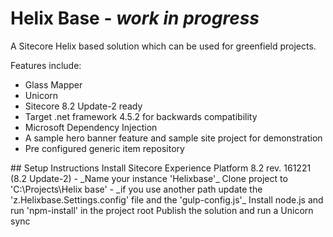 # Helix Base - *work in progress*
A Sitecore Helix based solution which can be used for greenfield projects.

Features include:

<ul>
<li>Glass Mapper</li>
<li>Unicorn</li>
<li>Sitecore 8.2 Update-2 ready</li>
<li>Target .net framework 4.5.2 for backwards compatibility</li>
<li>Microsoft Dependency Injection</li>
<li>A sample hero banner feature and sample site project for demonstration</li>
<li>Pre configured generic item repository</li>
</ul>
## Setup Instructions
Install Sitecore Experience Platform 8.2 rev. 161221 (8.2 Update-2) - _Name your instance 'Helixbase'_
Clone project to 'C:\Projects\Helix base' - _if you use another path update the 'z.Helixbase.Settings.config' file and the 'gulp-config.js'_
Install node.js and run 'npm-install' in the project root
Publish the solution and run a Unicorn sync
